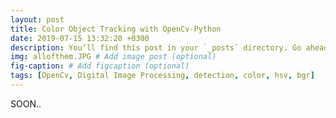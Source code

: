 ```yaml
---
layout: post
title: Color Object Tracking with OpenCv-Python
date: 2019-07-15 13:32:20 +0300
description: You’ll find this post in your `_posts` directory. Go ahead and edit it and re-build the site to see your changes. # Add post description (optional)
img: allofthem.JPG # Add image post (optional)
fig-caption: # Add figcaption (optional)
tags: [OpenCv, Digital Image Processing, detection, color, hsv, bgr]
---
```

SOON..
